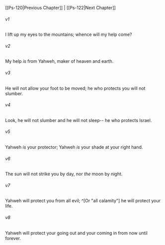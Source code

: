 ﻿---
aliases:
  - Psalms 121
---

[[Ps-120|Previous Chapter]] | [[Ps-122|Next Chapter]]

###### v1
I lift up my eyes to the mountains;
whence will my help come?

###### v2
My help _is_ from Yahweh,
maker of heaven and earth.

###### v3
He will not allow your foot to be moved;
he who protects you will not slumber.

###### v4
Look, he will not slumber and he will not sleep--
he who protects Israel.

###### v5
Yahweh _is_ your protector;
Yahweh _is_ your shade at your right hand.

###### v6
The sun will not strike you by day,
nor _the_ moon by night.

###### v7
Yahweh will protect you from all evil; ^[Or "all calamity"]
he will protect your life.

###### v8
Yahweh will protect your going out and your coming in
from now until forever.